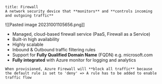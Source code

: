
```ad-abstract
title: Firewall
A network security device that **monitors** and **controls incoming and outgoing traffic**

```

![[Pasted image 20231001105656.png]]

- Managed, cloud-based firewall service (PaaS, Firewall as a Service)
- Built-in high availability
- Highly scalable 
- Inbound & Outbound traffic filtering rules
- Support for **Fully Qualified Domain Name** (FQDN) e.g. microsoft.com
- **Fully integrated** with Azure monitor for logging and analytics

```ad-attention
When provisioned, Azure Firewall will **block all traffic** because the default rule is set to 'deny' => A rule has to be added to enable traffic flow

```
